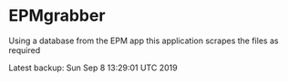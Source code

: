 # EPMgrabber
Using a database from the EPM app this application scrapes the files as required


Latest backup: Sun Sep 8 13:29:01 UTC 2019
